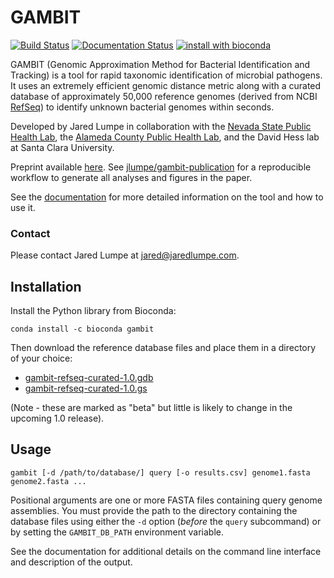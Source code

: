 # GAMBIT

[![Build Status](https://github.com/jlumpe/gambit/actions/workflows/ci.yml/badge.svg)](https://github.com/jlumpe/gambit/actions/workflows/ci.yml)
[![Documentation Status](https://readthedocs.org/projects/gambit-genomics/badge/?version=latest)](https://gambit-genomics.readthedocs.io/en/latest/?badge=latest)
[![install with bioconda](https://img.shields.io/badge/install%20with-bioconda-brightgreen.svg?style=flat)](http://bioconda.github.io/recipes/gambit/README.html)

GAMBIT (Genomic Approximation Method for Bacterial Identification and Tracking) is a tool for rapid taxonomic identification of microbial pathogens.
It uses an extremely efficient genomic distance metric along with a curated database of approximately 50,000 reference genomes (derived from NCBI
[RefSeq](https://www.ncbi.nlm.nih.gov/refseq/)) to identify unknown bacterial genomes within seconds.

Developed by Jared Lumpe in collaboration with the [Nevada State Public Health Lab](https://med.unr.edu/nsphl),
the [Alameda County Public Health Lab](https://acphd.org/public-health-lab/),
and the David Hess lab at Santa Clara University.

Preprint available [here](https://www.biorxiv.org/content/10.1101/2022.06.14.496173v1). See
[jlumpe/gambit-publication](https://github.com/jlumpe/gambit-publication) for a reproducible
workflow to generate all analyses and figures in the paper.

See the [documentation](https://gambit-genomics.readthedocs.io/en/latest) for more
detailed information on the tool and how to use it.


### Contact

Please contact Jared Lumpe at [jared@jaredlumpe.com](mailto:jared@jaredlumpe.com).


## Installation

Install the Python library from Bioconda:

```
conda install -c bioconda gambit
```

Then download the reference database files and place them in a directory of your choice:

* [gambit-refseq-curated-1.0.gdb](https://storage.googleapis.com/jlumpe-gambit/public/databases/refseq-curated/1.0/gambit-refseq-curated-1.0.gdb)
* [gambit-refseq-curated-1.0.gs](https://storage.googleapis.com/jlumpe-gambit/public/databases/refseq-curated/1.0/gambit-refseq-curated-1.0.gs)

(Note - these are marked as "beta" but little is likely to change in the upcoming 1.0 release).


## Usage

    gambit [-d /path/to/database/] query [-o results.csv] genome1.fasta genome2.fasta ...

Positional arguments are one or more FASTA files containing query genome assemblies. You must
provide the path to the directory containing the database files using either the `-d` option
(*before* the `query` subcommand) or by setting the `GAMBIT_DB_PATH` environment variable.

See the documentation for additional details on the command line interface and description of the output.
